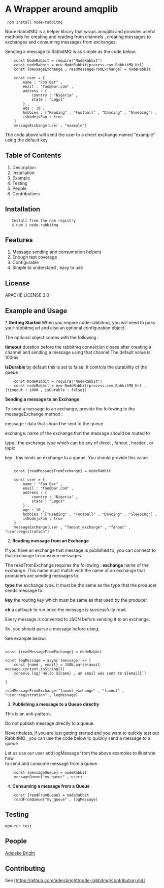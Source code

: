 # A Wrapper around amqplib

` npm install node-rabbitmq`

Node RabbitMQ is a helper library that wraps amqplib and provides useful
methods for creating and reading from channels , creating messages
to exchanges and consuming messages from exchanges.

Sending a message to RabbitMQ is as simple as the code below:

```
    const NodeRabbit = require("NodeRabbit")
    const nodeRabbit = new NodeRabbit(process.env.RabbitMQ_Url)
    const {messageExchange , readMessageFromExchange} = nodeRabbit

    const user = {
        name : "Foo Bar" ,
        email : "foo@bar.com" ,
        address : {
            country : "Nigeria" ,
            state : "Lagos"
        } ,
        age : 18 ,
        hobbies : ["Reading" , "Football" , "Dancing" , "Sleeping"] ,
        isNodejsFan : true
    }
    messageExchange(user , "example")
```

The code above will send the user to a direct exchange named "example" using
the default key

## Table of Contents

1. Description
1. Installation
1. Example
1. Testing
1. People
1. Contributions

## Installation

```
   Install from the npm registry
   $ npm i node-rabbitmq

```

## Features

1. Message sending and consumption helpers
1. Enough test coverage
1. Configurable
1. Simple to understand , easy to use

## License

APACHE LICENSE 2.0

## Example and Usage

**\* Getting Started**
When you require node-rabbitmq, you will need to pass your rabbitmq
url and also an optional configuration object.

The optional object comes with the following :

**timeout** duration before the rabbitmq connection closes after creating a channel and sending a message
using that channel
The default value is 100ms

**isDurable** by default this is set to false. It controls the durability of the queue

```
    const NodeRabbit = require("NodeRabbit")
    const nodeRabbit = new NodeRabbit(process.env.RabbitMQ_Url , {timeout : 1000 , isDurable : false})

```

**Sending a message to an Exchange**

To send a message to an exchange, provide the following to the messageExchange method :

message : data that should be sent to the queue

exchange: name of the exchange that the message should be routed to

type : the exchange type which can be any of direct , fanout , header , or topic

key : this binds an exchange to a queue. You should provide this value

```

    const {readMessageFromExchange} = nodeRabbit

    const user = {
        name : "Foo Bar" ,
        email : "foo@bar.com" ,
        address : {
            country : "Nigeria" ,
            state : "Lagos"
        } ,
        age : 18 ,
        hobbies : ["Reading" , "Football" , "Dancing" , "Sleeping"] ,
        isNodejsFan : true
    }
    messageExchange(user , "fanout_exchange" , "fanout" , "user:registration")

```

2. **Reading message from an Exchange**

If you have an exchange that message is published to, you can connect to that exchange to consume
messages.

The readFromExchange requires the following :
**exchange** name of the exchange. This name must match with the name of an exchange that producers
are sending messages to

**type** the exchange type. It must be the same as the type that the producer sends message to

**key** the routing key which must be same as that used by the producer

**cb** a callback to run once the message is successfully read.

Every message is converted to JSON before sending it to an exchange.

So, you should parse a message before using.

See example below:

```

const {readMessageFromExchange} = nodeRabbit

const logMessage = async (message) => {
    const {name , email} = JSON.parse(await message.content.toString())
    console.log(`Hello ${name} , an email was sent to ${email}`)

}

readMessageFromExchange("fanout_exchange" , "fanout" , "user:registration" , logMessage)

```

3. **Publishing a message to a Queue directly**

This is an anti-pattern.

Do not publish message directly to a queue.

Nevertheless, if you are just getting started and you want to quickly test out RabbitMQ ,
you can use the code below to quickly send a message to a queue

Let us use our user and logMessage from the above examples to illustrate how  
to send and consume message from a queue

```
    const {messageQueue} = nodeRabbit
    messageQueue("my_queue" , user)
```

4. **Consuming a message from a Queue**

```
    const {readFromQueue} = nodeRabbit
    readFromQueue("my_queue" , logMessage)
```

## Testing

`npm run test`

## People

[Adeleke Bright](https://github.com/adeisbright)

## Contributing

See [https://github.com/adeisbright/node-rabbitmq/contributing.md]
